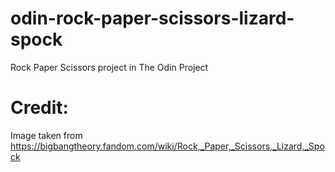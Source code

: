 # odin-rock-paper-scissors-lizard-spock
Rock Paper Scissors project in The Odin Project

# Credit:
Image taken from https://bigbangtheory.fandom.com/wiki/Rock,_Paper,_Scissors,_Lizard,_Spock
